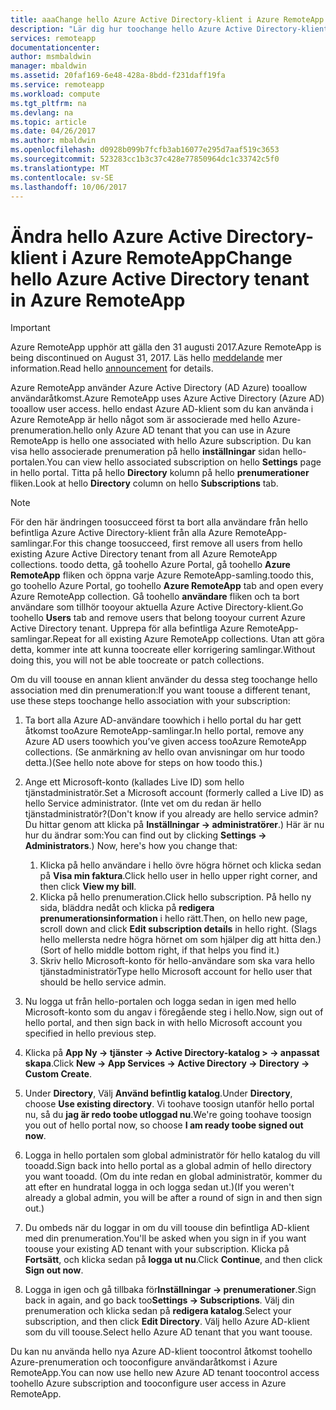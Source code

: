 ```yaml
---
title: aaaChange hello Azure Active Directory-klient i Azure RemoteApp | Microsoft Docs
description: "Lär dig hur toochange hello Azure Active Directory-klient som är associerade med Azure RemoteApp"
services: remoteapp
documentationcenter: 
author: msmbaldwin
manager: mbaldwin
ms.assetid: 20faf169-6e48-428a-8bdd-f231daff19fa
ms.service: remoteapp
ms.workload: compute
ms.tgt_pltfrm: na
ms.devlang: na
ms.topic: article
ms.date: 04/26/2017
ms.author: mbaldwin
ms.openlocfilehash: d0928b099b7fcfb3ab16077e295d7aaf519c3653
ms.sourcegitcommit: 523283cc1b3c37c428e77850964dc1c33742c5f0
ms.translationtype: MT
ms.contentlocale: sv-SE
ms.lasthandoff: 10/06/2017
---
```

# <a name="change-hello-azure-active-directory-tenant-in-azure-remoteapp"></a><span data-ttu-id="83ede-103">Ändra hello Azure Active Directory-klient i Azure RemoteApp</span><span class="sxs-lookup"><span data-stu-id="83ede-103">Change hello Azure Active Directory tenant in Azure RemoteApp</span></span>
> [!IMPORTANT]
> <span data-ttu-id="83ede-104">Azure RemoteApp upphör att gälla den 31 augusti 2017.</span><span class="sxs-lookup"><span data-stu-id="83ede-104">Azure RemoteApp is being discontinued on August 31, 2017.</span></span> <span data-ttu-id="83ede-105">Läs hello [meddelande](https://go.microsoft.com/fwlink/?linkid=821148) mer information.</span><span class="sxs-lookup"><span data-stu-id="83ede-105">Read hello [announcement](https://go.microsoft.com/fwlink/?linkid=821148) for details.</span></span>
> 
> 

<span data-ttu-id="83ede-106">Azure RemoteApp använder Azure Active Directory (AD Azure) tooallow användaråtkomst.</span><span class="sxs-lookup"><span data-stu-id="83ede-106">Azure RemoteApp uses Azure Active Directory (Azure AD) tooallow user access.</span></span> <span data-ttu-id="83ede-107">hello endast Azure AD-klient som du kan använda i Azure RemoteApp är hello något som är associerade med hello Azure-prenumeration.</span><span class="sxs-lookup"><span data-stu-id="83ede-107">hello only Azure AD tenant that you can use in Azure RemoteApp is hello one associated with hello Azure subscription.</span></span> <span data-ttu-id="83ede-108">Du kan visa hello associerade prenumeration på hello **inställningar** sidan hello-portalen.</span><span class="sxs-lookup"><span data-stu-id="83ede-108">You can view hello associated subscription on hello **Settings** page in hello portal.</span></span> <span data-ttu-id="83ede-109">Titta på hello **Directory** kolumn på hello **prenumerationer** fliken.</span><span class="sxs-lookup"><span data-stu-id="83ede-109">Look at hello **Directory** column on hello **Subscriptions** tab.</span></span>

> [!NOTE]
> <span data-ttu-id="83ede-110">För den här ändringen toosucceed först ta bort alla användare från hello befintliga Azure Active Directory-klient från alla Azure RemoteApp-samlingar.</span><span class="sxs-lookup"><span data-stu-id="83ede-110">For this change toosucceed, first remove all users from hello existing Azure Active Directory tenant from all Azure RemoteApp collections.</span></span> <span data-ttu-id="83ede-111">toodo detta, gå toohello Azure Portal, gå toohello **Azure RemoteApp** fliken och öppna varje Azure RemoteApp-samling.</span><span class="sxs-lookup"><span data-stu-id="83ede-111">toodo this, go toohello Azure Portal, go toohello **Azure RemoteApp** tab and open every Azure RemoteApp collection.</span></span> <span data-ttu-id="83ede-112">Gå toohello **användare** fliken och ta bort användare som tillhör tooyour aktuella Azure Active Directory-klient.</span><span class="sxs-lookup"><span data-stu-id="83ede-112">Go toohello **Users** tab and remove users that belong tooyour current Azure Active Directory tenant.</span></span> <span data-ttu-id="83ede-113">Upprepa för alla befintliga Azure RemoteApp-samlingar.</span><span class="sxs-lookup"><span data-stu-id="83ede-113">Repeat for all existing Azure RemoteApp collections.</span></span> <span data-ttu-id="83ede-114">Utan att göra detta, kommer inte att kunna toocreate eller korrigering samlingar.</span><span class="sxs-lookup"><span data-stu-id="83ede-114">Without doing this, you will not be able toocreate or patch collections.</span></span>
> 
> 

<span data-ttu-id="83ede-115">Om du vill toouse en annan klient använder du dessa steg toochange hello association med din prenumeration:</span><span class="sxs-lookup"><span data-stu-id="83ede-115">If you want toouse a different tenant, use these steps toochange hello association with your subscription:</span></span>

1. <span data-ttu-id="83ede-116">Ta bort alla Azure AD-användare toowhich i hello portal du har gett åtkomst tooAzure RemoteApp-samlingar.</span><span class="sxs-lookup"><span data-stu-id="83ede-116">In hello portal, remove any Azure AD users toowhich you’ve given access tooAzure RemoteApp collections.</span></span> <span data-ttu-id="83ede-117">(Se anmärkning av hello ovan anvisningar om hur toodo detta.)</span><span class="sxs-lookup"><span data-stu-id="83ede-117">(See hello note above for steps on how toodo this.)</span></span>
2. <span data-ttu-id="83ede-118">Ange ett Microsoft-konto (kallades Live ID) som hello tjänstadministratör.</span><span class="sxs-lookup"><span data-stu-id="83ede-118">Set a Microsoft account (formerly called a Live ID) as hello Service administrator.</span></span> <span data-ttu-id="83ede-119">(Inte vet om du redan är hello tjänstadministratör?</span><span class="sxs-lookup"><span data-stu-id="83ede-119">(Don't know if you already are hello service admin?</span></span> <span data-ttu-id="83ede-120">Du hittar genom att klicka på **Inställningar -> administratörer**.) Här är nu hur du ändrar som:</span><span class="sxs-lookup"><span data-stu-id="83ede-120">You can find out by clicking **Settings -> Administrators**.) Now, here's how you change that:</span></span>
   
   1. <span data-ttu-id="83ede-121">Klicka på hello användare i hello övre högra hörnet och klicka sedan på **Visa min faktura**.</span><span class="sxs-lookup"><span data-stu-id="83ede-121">Click hello user in hello upper right corner, and then click **View my bill**.</span></span>
   2. <span data-ttu-id="83ede-122">Klicka på hello prenumeration.</span><span class="sxs-lookup"><span data-stu-id="83ede-122">Click hello subscription.</span></span> <span data-ttu-id="83ede-123">På hello ny sida, bläddra nedåt och klicka på **redigera prenumerationsinformation** i hello rätt.</span><span class="sxs-lookup"><span data-stu-id="83ede-123">Then, on hello new page, scroll down and click **Edit subscription details** in hello right.</span></span> <span data-ttu-id="83ede-124">(Slags hello mellersta nedre högra hörnet om som hjälper dig att hitta den.)</span><span class="sxs-lookup"><span data-stu-id="83ede-124">(Sort of hello middle bottom right, if that helps you find it.)</span></span>
   3. <span data-ttu-id="83ede-125">Skriv hello Microsoft-konto för hello-användare som ska vara hello tjänstadministratör</span><span class="sxs-lookup"><span data-stu-id="83ede-125">Type hello Microsoft account for hello user that should be hello service admin.</span></span>
3. <span data-ttu-id="83ede-126">Nu logga ut från hello-portalen och logga sedan in igen med hello Microsoft-konto som du angav i föregående steg i hello.</span><span class="sxs-lookup"><span data-stu-id="83ede-126">Now, sign out of hello portal, and then sign back in with hello Microsoft account you specified in hello previous step.</span></span>
4. <span data-ttu-id="83ede-127">Klicka på **App Ny -> tjänster -> Active Directory-katalog > -> anpassat skapa**.</span><span class="sxs-lookup"><span data-stu-id="83ede-127">Click **New -> App Services -> Active Directory -> Directory -> Custom Create**.</span></span>
5. <span data-ttu-id="83ede-128">Under **Directory**, Välj **Använd befintlig katalog**.</span><span class="sxs-lookup"><span data-stu-id="83ede-128">Under **Directory**, choose **Use existing directory**.</span></span> <span data-ttu-id="83ede-129">Vi toohave toosign utanför hello portal nu, så du **jag är redo toobe utloggad nu**.</span><span class="sxs-lookup"><span data-stu-id="83ede-129">We're going toohave toosign you out of hello portal now, so choose **I am ready toobe signed out now**.</span></span>
6. <span data-ttu-id="83ede-130">Logga in hello portalen som global administratör för hello katalog du vill tooadd.</span><span class="sxs-lookup"><span data-stu-id="83ede-130">Sign back into hello portal as a global admin of hello directory you want tooadd.</span></span> <span data-ttu-id="83ede-131">(Om du inte redan en global administratör, kommer du att efter en hundratal logga in och logga sedan ut.)</span><span class="sxs-lookup"><span data-stu-id="83ede-131">(If you weren't already a global admin, you will be after a round of sign in and then sign out.)</span></span>
7. <span data-ttu-id="83ede-132">Du ombeds när du loggar in om du vill toouse din befintliga AD-klient med din prenumeration.</span><span class="sxs-lookup"><span data-stu-id="83ede-132">You'll be asked when you sign in if you want toouse your existing AD tenant with your subscription.</span></span> <span data-ttu-id="83ede-133">Klicka på **Fortsätt**, och klicka sedan på **logga ut nu**.</span><span class="sxs-lookup"><span data-stu-id="83ede-133">Click **Continue**, and then click **Sign out now**.</span></span>
8. <span data-ttu-id="83ede-134">Logga in igen och gå tillbaka för**Inställningar -> prenumerationer**.</span><span class="sxs-lookup"><span data-stu-id="83ede-134">Sign back in again, and go back too**Settings -> Subscriptions**.</span></span> <span data-ttu-id="83ede-135">Välj din prenumeration och klicka sedan på **redigera katalog**.</span><span class="sxs-lookup"><span data-stu-id="83ede-135">Select your subscription, and then click **Edit Directory**.</span></span> <span data-ttu-id="83ede-136">Välj hello Azure AD-klient som du vill toouse.</span><span class="sxs-lookup"><span data-stu-id="83ede-136">Select hello Azure AD tenant that you want toouse.</span></span>

<span data-ttu-id="83ede-137">Du kan nu använda hello nya Azure AD-klient toocontrol åtkomst toohello Azure-prenumeration och tooconfigure användaråtkomst i Azure RemoteApp.</span><span class="sxs-lookup"><span data-stu-id="83ede-137">You can now use hello new Azure AD tenant toocontrol access toohello Azure subscription and tooconfigure user access in Azure RemoteApp.</span></span>

